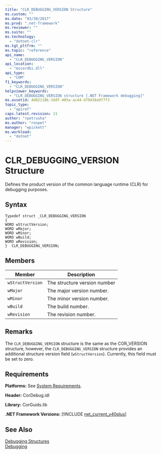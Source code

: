 ```yaml
---
title: "CLR_DEBUGGING_VERSION Structure"
ms.custom: ""
ms.date: "03/30/2017"
ms.prod: ".net-framework"
ms.reviewer: ""
ms.suite: ""
ms.technology: 
  - "dotnet-clr"
ms.tgt_pltfrm: ""
ms.topic: "reference"
api_name: 
  - "CLR_DEBUGGING_VERSION"
api_location: 
  - "mscordbi.dll"
api_type: 
  - "COM"
f1_keywords: 
  - "CLR_DEBUGGING_VERSION"
helpviewer_keywords: 
  - "CLR_DEBUGGING_VERSION structure [.NET Framework debugging]"
ms.assetid: 4d821186-3ddf-405a-ac44-d79438a9f7f3
topic_type: 
  - "apiref"
caps.latest.revision: 11
author: "rpetrusha"
ms.author: "ronpet"
manager: "wpickett"
ms.workload: 
  - "dotnet"
---
```

# CLR_DEBUGGING_VERSION Structure
Defines the product version of the common language runtime (CLR) for debugging purposes.  
  
## Syntax  
  
```  
Typedef struct _CLR_DEBUGGING_VERSION  
{  
WORD wStructVersion;  
WORD wMajor;   
WORD wMinor;  
WORD wBuild;  
WORD wRevision;  
}  CLR_DEBUGGING_VERSION;  
```  
  
## Members  
  
|Member|Description|  
|------------|-----------------|  
|`wStructVersion`|The structure version number|  
|`wMajor`|The major version number.|  
|`wMinor`|The minor version number.|  
|`wBuild`|The build number.|  
|`wRevision`|The revision number.|  
  
## Remarks  
 The `CLR_DEBUGGING_VERSION` structure is the same as the COR_VERSION structure, however, the `CLR_DEBUGGING_VERSION` structure provides an additional structure version field (`wStructVersion`). Currently, this field must be set to zero.  
  
## Requirements  
 **Platforms:** See [System Requirements](../../../../docs/framework/get-started/system-requirements.md).  
  
 **Header:** CorDebug.idl  
  
 **Library:** CorGuids.lib  
  
 **.NET Framework Versions:** [!INCLUDE [net_current_v40plus](../../../../includes/net-current-v40plus-md.md)]  
  
## See Also  
 [Debugging Structures](../../../../docs/framework/unmanaged-api/debugging/debugging-structures.md)  
 [Debugging](../../../../docs/framework/unmanaged-api/debugging/index.md)
